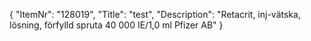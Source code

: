 {
  "ItemNr": "128019",
  "Title": "test",
  "Description": "Retacrit, inj-vätska, lösning, förfylld spruta 40 000 IE/1,0 ml Pfizer AB"
}
